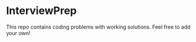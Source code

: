 # InterviewPrep
This repo contains coding problems with working solutions. Feel free to add your own!
